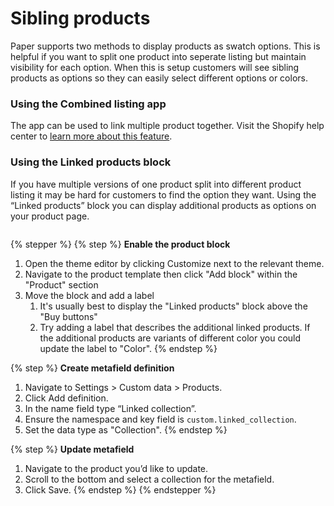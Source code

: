 # Sibling products

Paper supports two methods to display products as swatch options. This is helpful if you want to split one product into seperate listing but maintain visibility for each option. When this is setup customers will see sibling products as options so they can easily select different options or colors.&#x20;



### Using the Combined listing app <a href="#h_2bcf225838" id="h_2bcf225838"></a>

The app can be used to link multiple product together. Visit the Shopify help center to [learn more about this feature](https://www.shopify.com/enterprise/blog/combined-listings?utm_campaign=winter24edition\&utm_channel=W24-editions-website\&utm_content=W24E\&utm_medium=W24E-page\&utm_source=editions).



### Using the Linked products block <a href="#h_cca672d346" id="h_cca672d346"></a>

If you have multiple versions of one product split into different product listing it may be hard for customers to find the option they want. Using the “Linked products” block you can display additional products as options on your product page.

<div align="left"><figure><img src="https://downloads.intercomcdn.com/i/o/1199113876/d52e9df88e7df4162b8d1a2a/CleanShot+2024-09-30+at+16_38_29%402x.png?expires=1744682400&#x26;signature=77329ecf2a86c61fe8b5aa4a8c3ee774ca76885856f5adea859b17cd9de91d47&#x26;req=dSEuH8h%2FnolYX%2FMW1HO4zbKV%2FaqpEaFXxYnS4Ar%2FPaaCkex3r0CyKkqc2esv%0AFKm0Q3gjxu03JLwRdz0%3D%0A" alt=""><figcaption></figcaption></figure></div>

{% stepper %}
{% step %}
**Enable the product block**

1. Open the theme editor by clicking Customize next to the relevant theme.
2. Navigate to the product template then click "Add block" within the "Product" section
3. Move the block and add a label
   1. It's usually best to display the "Linked products" block above the "Buy buttons"
   2. Try adding a label that describes the additional linked products. If the additional products are variants of different color you could update the label to "Color".
{% endstep %}

{% step %}
**Create metafield definition**

1. Navigate to Settings > Custom data > Products.
2. Click Add definition.
3. In the name field type “Linked collection”.
4. Ensure the namespace and key field is `custom.linked_collection`.
5. Set the data type as "Collection".
{% endstep %}

{% step %}
**Update metafield**

1. Navigate to the product you’d like to update.
2. Scroll to the bottom and select a collection for the metafield.
3. Click Save.
{% endstep %}
{% endstepper %}
